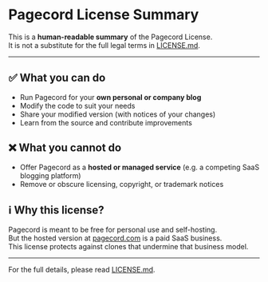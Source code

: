 # Pagecord License Summary

This is a **human-readable summary** of the Pagecord License.  
It is not a substitute for the full legal terms in [LICENSE.md](./LICENSE.md).

---

## ✅ What you can do
- Run Pagecord for your **own personal or company blog**  
- Modify the code to suit your needs  
- Share your modified version (with notices of your changes)  
- Learn from the source and contribute improvements  

## ❌ What you cannot do
- Offer Pagecord as a **hosted or managed service** (e.g. a competing SaaS blogging platform)  
- Remove or obscure licensing, copyright, or trademark notices  

## ℹ️ Why this license?
Pagecord is meant to be free for personal use and self-hosting.  
But the hosted version at [pagecord.com](https://pagecord.com) is a paid SaaS business.  
This license protects against clones that undermine that business model.

---

For the full details, please read [LICENSE.md](./LICENSE.md).

